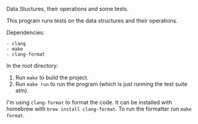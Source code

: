 Data Stuctures, their operations and some tests.

This program runs tests on the data structures and their operations. 

Dependencies: 

    - clang
    - make
    - clang-format

In the root directory:

1. Run `make` to build the project.
2. Run `make run` to run the program (which is just running the test suite atm).

I'm using `clang-format` to format the code. It can be installed with homebrew with `brew install clang-format`.
To run the formatter run `make format`.

